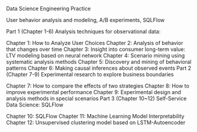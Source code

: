 Data Science Engineering Practice

User behavior analysis and modeling, A/B experiments, SQLFlow

Part 1 (Chapter 1-6) Analysis techniques for observational data:

Chapter 1: How to Analyze User Choices
Chapter 2: Analysis of behavior that changes over time
Chapter 3: Insight into consumer long-term value: LTV modeling based on neural network
Chapter 4: Scenario mining using systematic analysis methods
Chapter 5: Discovery and mining of behavioral patterns
Chapter 6: Making causal inferences about observed events
Part 2 (Chapter 7-9) Experimental research to explore business boundaries

Chapter 7: How to compare the effects of two strategies
Chapter 8: How to improve experimental performance
Chapter 9: Experimental design and analysis methods in special scenarios
Part 3 (Chapter 10~12) Self-Service Data Science: SQLFlow

Chapter 10: SQLFlow
Chapter 11: Machine Learning Model Interpretability
Chapter 12: Unsupervised clustering model based on LSTM-Autoencoder
